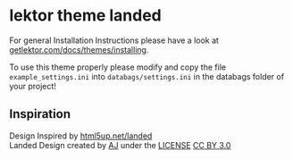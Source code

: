  lektor theme landed
=====================

For general Installation Instructions please have a look at [getlektor.com/docs/themes/installing](https://www.getlektor.com/docs/themes/installing/).

To use this theme properly please modify and copy the file ``example_settings.ini`` into ``databags/settings.ini`` in the databags folder of your project! 


 Inspiration
------------------
Design Inspired by [html5up.net/landed](https://html5up.net/landed)<br/>
Landed Design created by [AJ](http://twitter.com/ajlkn) under the [LICENSE](https://html5up.net/license) [CC BY 3.0](https://creativecommons.org/licenses/by/3.0/)
